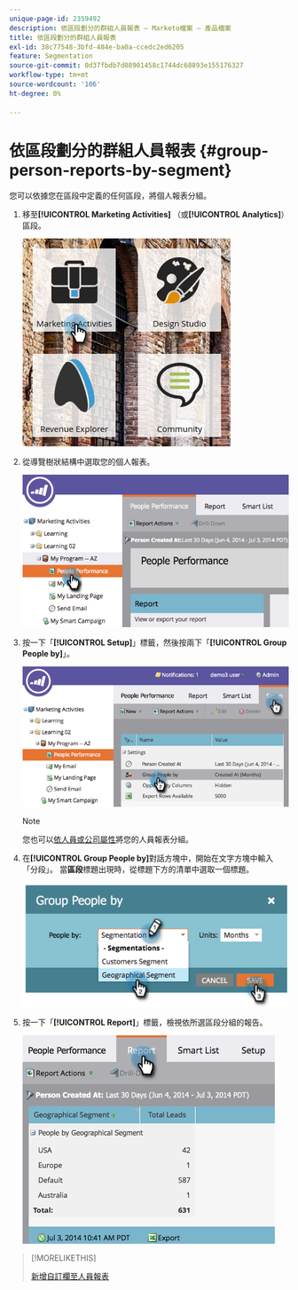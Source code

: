 ```yaml
---
unique-page-id: 2359492
description: 依區段劃分的群組人員報表 — Marketo檔案 — 產品檔案
title: 依區段劃分的群組人員報表
exl-id: 38c77548-3bfd-484e-ba0a-ccedc2ed6205
feature: Segmentation
source-git-commit: 0d37fbdb7d08901458c1744dc68893e155176327
workflow-type: tm+mt
source-wordcount: '106'
ht-degree: 0%

---
```


# 依區段劃分的群組人員報表 {#group-person-reports-by-segment}

您可以依據您在區段中定義的任何區段，將個人報表分組。

1. 移至&#x200B;**[!UICONTROL Marketing Activities]** （或&#x200B;**[!UICONTROL Analytics]**）區段。

   ![](assets/image2017-3-28-8-3a43-3a9.png)

1. 從導覽樹狀結構中選取您的個人報表。

   ![](assets/image2017-3-28-9-3a25-3a0.png)

1. 按一下「**[!UICONTROL Setup]**」標籤，然後按兩下「**[!UICONTROL Group People by]**」。

   ![](assets/image2017-3-28-9-3a25-3a22.png)

   >[!NOTE]
   >
   >您也可以[依人員或公司屬性](/help/marketo/product-docs/reporting/basic-reporting/report-activity/group-person-reports-by-attribute.md)將您的人員報表分組。

1. 在&#x200B;**[!UICONTROL Group People by]**&#x200B;對話方塊中，開始在文字方塊中輸入「分段」。 當&#x200B;**區段**&#x200B;標題出現時，從標題下方的清單中選取一個標題。

   ![](assets/image2017-3-28-9-3a25-3a55.png)

1. 按一下「**[!UICONTROL Report]**」標籤，檢視依所選區段分組的報告。

   ![](assets/image2017-3-28-9-3a26-3a13.png)

>[!MORELIKETHIS]
>
>[新增自訂欄至人員報表](/help/marketo/product-docs/reporting/basic-reporting/editing-reports/add-custom-columns-to-a-person-report.md)
